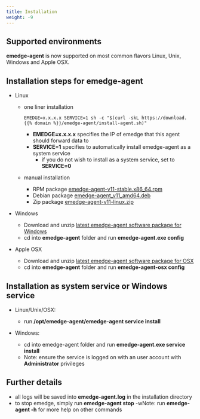 ```yaml
---
title: Installation
weight: -9
---
```

## Supported environments
**emedge-agent** is now supported on most common flavors Linux, Unix, Windows and Apple OSX.

## Installation steps for emedge-agent
  - Linux
    - one liner installation

          EMEDGE=x.x.x.x SERVICE=1 sh -c "$(curl -skL https://download.{{% domain %}}/emedge-agent/install-agent.sh)"
      * **EMEDGE=x.x.x.x** specifies the IP of emedge that this agent should forward data to
      * **SERVICE=1** specifies to automatically install emedge-agent as a system service
        * if you do not wish to install as a system service, set to **SERVICE=0**

    - manual installation
      - RPM package <a href="https://download.{{% domain %}}/emedge-agent/emedge-agent-v11-stable.x86_64.rpm" target="_blank">emedge-agent-v11-stable.x86_64.rpm</a>
      - Debian package <a href="https://download.{{% domain %}}/emedge-agent/emedge-agent_0v11-1_amd64.deb" target="_blank">emedge-agent_v11_amd64.deb</a>
      - Zip package <a href="https://download.{{% domain %}}/emedge-agent/emedge-agent-v11-linux.zip" target="_blank">emedge-agent-v11-linux.zip</a>
  - Windows
    - Download and unzip <a href="https://download.{{% domain %}}/emedge-agent/emedge-agent-v11-win.zip" target="_blank">latest emedge-agent software package for Windows</a>
    - cd into **emedge-agent** folder and run **emedge-agent.exe config**

  - Apple OSX
    - Download and unzip <a href="https://download.{{% domain %}}/emedge-agent/emedge-agent-v11-osx.zip" target="_blank">latest emedge-agent software package for OSX</a>
    - cd into **emedge-agent** folder and run **emedge-agent-osx config**

## Installation as system service or Windows service
  - Linux/Unix/OSX:
    - run **/opt/emedge-agent/emedge-agent service install**

  - Windows:
    - cd into emedge-agent folder and run **emedge-agent.exe service install**
    - Note: ensure the service is logged on with an user account with **Administrator** privileges

## Further details
  - all logs will be saved into **emedge-agent.log** in the installation directory
  - to stop emedge, simply run **emedge-agent stop**
  -wNote: run **emedge-agent -h** for more help on other commands

